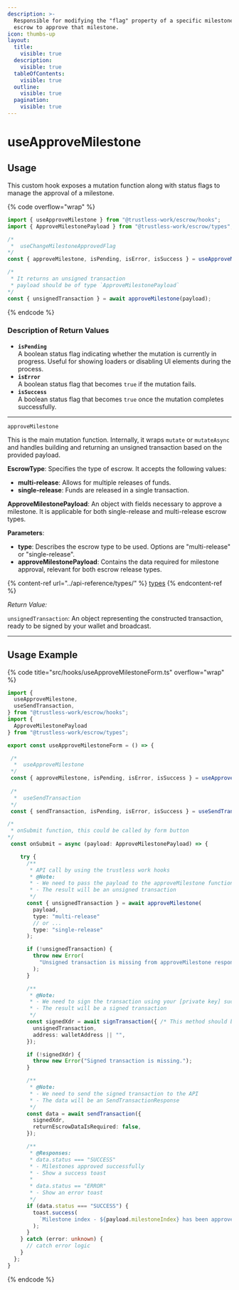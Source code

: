 ```yaml
---
description: >-
  Responsible for modifying the "flag" property of a specific milestone in the
  escrow to approve that milestone.
icon: thumbs-up
layout:
  title:
    visible: true
  description:
    visible: true
  tableOfContents:
    visible: true
  outline:
    visible: true
  pagination:
    visible: true
---
```


# useApproveMilestone

## Usage

This custom hook exposes a mutation function along with status flags to manage the approval of a milestone.

{% code overflow="wrap" %}
```typescript
import { useApproveMilestone } from "@trustless-work/escrow/hooks";
import { ApproveMilestonePayload } from "@trustless-work/escrow/types";

/*
 *  useChangeMilestoneApprovedFlag
*/
const { approveMilestone, isPending, isError, isSuccess } = useApproveMilestone();

/* 
 * It returns an unsigned transaction
 * payload should be of type `ApproveMilestonePayload`
*/
const { unsignedTransaction } = await approveMilestone(payload);

```
{% endcode %}

### Description of Return Values

* **`isPending`**\
  A boolean status flag indicating whether the mutation is currently in progress. Useful for showing loaders or disabling UI elements during the process.
* **`isError`**\
  A boolean status flag that becomes `true` if the mutation fails.
* **`isSuccess`**\
  A boolean status flag that becomes `true` once the mutation completes successfully.

***

`approveMilestone`

This is the main mutation function. Internally, it wraps `mutate` or `mutateAsync` and handles building and returning an unsigned transaction based on the provided payload.

**EscrowType**: Specifies the type of escrow. It accepts the following values:

* **multi-release**: Allows for multiple releases of funds.
* **single-release**: Funds are released in a single transaction.

**ApproveMilestonePayload**: An object with fields necessary to approve a milestone. It is applicable for both single-release and multi-release escrow types.

**Parameters**:

* **type**: Describes the escrow type to be used. Options are "multi-release" or "single-release".
* **approveMilestonePayload**: Contains the data required for milestone approval, relevant for both escrow release types.

{% content-ref url="../api-reference/types/" %}
[types](../api-reference/types/)
{% endcontent-ref %}

_Return Value:_

`unsignedTransaction`: An object representing the constructed transaction, ready to be signed by your wallet and broadcast.

***

## Usage Example

{% code title="src/hooks/useApproveMilestoneForm.ts" overflow="wrap" %}
```typescript
import {
  useApproveMilestone,
  useSendTransaction,
} from "@trustless-work/escrow/hooks";
import {
  ApproveMilestonePayload
} from "@trustless-work/escrow/types";

export const useApproveMilestoneForm = () => {

 /*
  *  useApproveMilestone
 */
 const { approveMilestone, isPending, isError, isSuccess } = useApproveMilestone();
 
 /*
  *  useSendTransaction
 */
 const { sendTransaction, isPending, isError, isSuccess } = useSendTransaction();

/*
 * onSubmit function, this could be called by form button
*/
 const onSubmit = async (payload: ApproveMilestonePayload) => {

    try {
      /**
       * API call by using the trustless work hooks
       * @Note:
       * - We need to pass the payload to the approveMilestone function
       * - The result will be an unsigned transaction
       */
      const { unsignedTransaction } = await approveMilestone(
        payload,
        type: "multi-release"
        // or ...
        type: "single-release"
      );

      if (!unsignedTransaction) {
        throw new Error(
          "Unsigned transaction is missing from approveMilestone response."
        );
      }

      /**
       * @Note:
       * - We need to sign the transaction using your [private key] such as wallet
       * - The result will be a signed transaction
       */
      const signedXdr = await signTransaction({ /* This method should be provided by the wallet */
        unsignedTransaction,
        address: walletAddress || "",
      });

      if (!signedXdr) {
        throw new Error("Signed transaction is missing.");
      }

      /**
       * @Note:
       * - We need to send the signed transaction to the API
       * - The data will be an SendTransactionResponse
       */
      const data = await sendTransaction({
        signedXdr,
        returnEscrowDataIsRequired: false,
      });

      /**
       * @Responses:
       * data.status === "SUCCESS"
       * - Milestones approved successfully
       * - Show a success toast
       *
       * data.status == "ERROR"
       * - Show an error toast
       */
      if (data.status === "SUCCESS") {
        toast.success(
          `Milestone index - ${payload.milestoneIndex} has been approved`
        );
      }
    } catch (error: unknown) {
      // catch error logic
    }
  };
}

```
{% endcode %}

